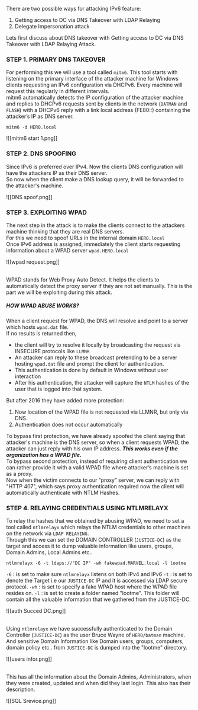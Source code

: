 There are two possible ways for attacking IPv6 feature:
1. Getting access to DC via DNS Takeover with LDAP Relaying
2. Delegate Impersonation attack 

Lets first discuss about DNS takeover with Getting access to DC via DNS Takeover with LDAP Relaying Attack.
<br>
### STEP 1. PRIMARY DNS TAKEOVER
For performing this we will use a tool called `mitm6`. This tool starts with listening on the primary interface of the attacker machine for Windows clients requesting an IPv6 configuration via DHCPv6. Every machine will request this regularly in different intervals.  
<br>
mitm6 automatically detects the IP configuration of the attacker machine and replies to DHCPv6 requests sent by clients in the network (`BATMAN` and `FLASH`) with a DHCPv6 reply with a link local address (FE80::) containing the attacker’s IP as DNS server.

```
mitm6 -d HERO.local
```

![[mitm6 start 1.png]]

### STEP 2. DNS SPOOFING

Since IPv6 is preferred over IPv4. Now the clients DNS configuration will have the attackers IP as their DNS server.<br>
So now when the client make a DNS lookup query, it will be forwarded to the attacker's machine.

![[DNS spoof.png]]

### STEP 3. EXPLOITING WPAD

The next step in the attack is to make the clients connect to the attackers machine thinking that they are real DNS servers. <br>
For this we need to spoof URLs in the internal domain `HERO.local`
<br>
Once IPv6 address is assigned, immediately the client starts requesting information about a WPAD server `wpad.HERO.local` <br>

![[wpad request.png]]

<br>WPAD stands for Web Proxy Auto Detect. It helps the clients to automatically detect the proxy server if they are not set manually. 
This is the part we will be exploiting during this attack.

##### HOW WPAD ABUSE WORKS?
When a client request for WPAD, the DNS will resolve and point to a server which hosts `wpad.dat` file.<br>
If no results is returned then,
- the client will try to resolve it locally by broadcasting the request via INSECURE protocols like `LLMNR` 
- An attacker can reply to these broadcast pretending to be a server hosting `wpad.dat` file and prompt the client for authentication.
- This authentication is done by default in Windows without user interaction
- After his authentication, the attacker will capture the `NTLM` hashes of the user that is logged into that system.

But after 2016 they have added more protection:
1. Now location of the WPAD file is not requested via LLMNR, but only via DNS.
2. Authentication does not occur automatically

To bypass first protection, we have already spoofed the client saying that attacker's machine is the DNS server, so when a client requests WPAD, the attacker can just reply with his own IP address. ***This works even if the organization has a WPAD file*.**
<br>
To bypass second protection, instead of requiring client authentication we can rather provide it with a valid WPAD file where attacker’s machine is set as a proxy. <br>
Now when the victim connects to our “proxy” server, we can reply with "HTTP 407", which says proxy authentication required now the client will automatically authenticate with NTLM Hashes.

### STEP 4. RELAYING CREDENTIALS USING NTLMRELAYX

To relay the hashes that we obtained by abusing WPAD, we need to set a tool called `ntlmrelayx` which relays the NTLM credentials to other machines on the network via `LDAP RELAYING`. <br>
Through this we can set the DOMAIN CONTROLLER (`JUSTICE-DC`) as the target and access it to dump valuable information like users, groups, Domain Admins, Local Admins etc..

```
ntlmrelayx -6 -t ldaps://"DC IP" -wh fakewpad.MARVEL.local -l lootme
```
`-6` : is set to make sure `ntlmrelayx` listens on both IPv4 and IPv6
`-t` : is set to denote the Target i.e our `JUSTICE-DC` IP and it is accessed via LDAP secure protocol.
`-wh` : is set to specify a fake WPAD host where the WPAD file resides on.
`-l` : is set to create a folder named "lootme". This folder will contain all the valuable information that we gathered from the JUSTICE-DC. 

![[auth Succed DC.png]]

<br>Using `ntlmrelayx` we have successfully authenticated to the Domain Controller (`JUSTICE-DC`) as the user Bruce Wayne of `HERO/batman` machine.
<br>
And sensitive Domain Information like Domain users, groups, computers, domain policy etc.. from `JUSTICE-DC` is dumped into the "lootme" directory.

![[users infor.png]]

<br>This has all the information about the Domain Admins, Administrators, when they were created, updated and when did they last login. This also has their description.<br>

![[SQL Srevice.png]]


